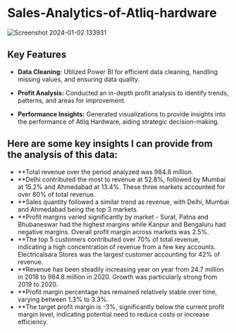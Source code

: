 # Sales-Analytics-of-Atliq-hardware

![Screenshot 2024-01-02 133931](https://github.com/rajmangesh/Sales-Analytics-of-Atliq-hardware/assets/95671470/a8320c1f-c3d3-4e97-9734-10843ea883f5)

## Key Features

- **Data Cleaning:** Utilized Power BI for efficient data cleaning, handling missing values, and ensuring data quality.

- **Profit Analysis:** Conducted an in-depth profit analysis to identify trends, patterns, and areas for improvement.

- **Performance Insights:** Generated visualizations to provide insights into the performance of Atliq Hardware, aiding strategic decision-making.


## Here are some key insights I can provide from the analysis of this data:

- **Total revenue over the period analyzed was 984.8 million.
- **Delhi contributed the most to revenue at 52.8%, followed by Mumbai at 15.2% and Ahmedabad at 13.4%. These three markets accounted for over 80% of total revenue.
- **Sales quantity followed a similar trend as revenue, with Delhi, Mumbai and Ahmedabad being the top 3 markets.
- **Profit margins varied significantly by market - Surat, Patna and Bhubaneswar had the highest margins while Kanpur and Bengaluru had negative margins. Overall profit margin 
    across markets was 2.5%.
- **The top 5 customers contributed over 70% of total revenue, indicating a high concentration of revenue from a few key accounts. Electricalsara Stores was the largest 
    customer accounting for 42% of revenue.
- **Revenue has been steadily increasing year on year from 24.7 million in 2018 to 984.8 million in 2020. Growth was particularly strong from 2019 to 2020.
- **Profit margin percentage has remained relatively stable over time, varying between 1.3% to 3.3%.
- **The target profit margin is -3%, significantly below the current profit margin level, indicating potential need to reduce costs or increase efficiency.

